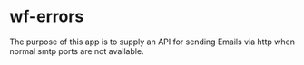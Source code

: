 wf-errors
=========

The purpose of this app is to supply an API for sending Emails via http when normal smtp ports are not available.
